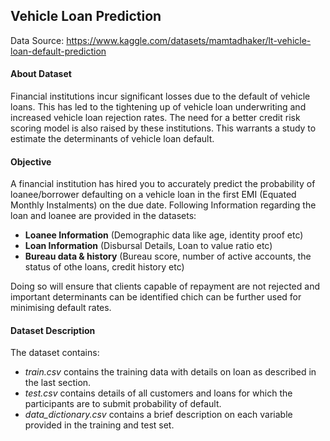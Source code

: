## Vehicle Loan Prediction

Data Source: <https://www.kaggle.com/datasets/mamtadhaker/lt-vehicle-loan-default-prediction>

#### About Dataset

Financial institutions incur significant losses due to the default of vehicle loans. This has led to the tightening up of vehicle loan underwriting and increased vehicle loan rejection rates. The need for a better credit risk scoring model is also raised by these institutions. This warrants a study to estimate the determinants of vehicle loan default.

#### Objective

A financial institution has hired you to accurately predict the probability of loanee/borrower defaulting on a vehicle loan in the first EMI (Equated Monthly Instalments) on the due date. Following Information regarding the loan and loanee are provided in the datasets: 

- **Loanee Information** (Demographic data like age, identity proof etc)
- **Loan Information** (Disbursal Details, Loan to value ratio etc)
- **Bureau data & history** (Bureau score, number of active accounts, the status of othe loans, credit history etc)

Doing so will ensure that clients capable of repayment are not rejected and important determinants can be identified chich can be further used for minimising default rates.

#### Dataset Description

The dataset contains:

- *train.csv* contains the training data with details on loan as described in the last section.
- *test.csv* contains details of all customers and loans for which the participants are to submit probability of default.
- *data_dictionary.csv* contains a brief description on each variable provided in the training and test set.
